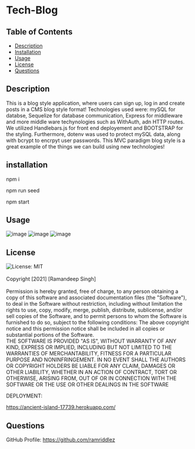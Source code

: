# Tech-Blog


## Table of Contents
* [Description](#desc) <br>
* [Installation](#install) <br>
* [Usage](#usage) <br>
* [License](#license) <br>
* [Questions](#questions) <br>


## Description

This is a blog style application, where users can sign up, log in and create posts in a CMS blog style format! Technologies used were:
mySQL for databse, Sequelize for database communication, Express for middleware and more middle ware techynologies such as WithAuth, adn HTTP routes. We utilized Handlebars.js for front end deployement and BOOTSTRAP for the styling. Furthermore, dotenv was used to protect mySQL data, along with bcrypt to encrpyt user passwords. This MVC paradigm blog style is a great example of the things we can build using new technologies!

## installation

npm i

npm run seed

npm start

## Usage
![image](https://user-images.githubusercontent.com/96890575/160326499-04a4b149-7be4-46bc-9385-3d5d97e29d1c.png)
![image](https://user-images.githubusercontent.com/96890575/160326517-cfafcea1-596b-4689-a75f-6bd1c7106b8d.png)
![image](https://user-images.githubusercontent.com/96890575/160326573-3451ff10-981c-41ee-afd7-e443fd949c33.png)




## License
![License: MIT](https://img.shields.io/badge/License-MIT-yellow.svg)<br><br>
Copyright [2021] [Ramandeep Singh] <br><br>
Permission is hereby granted, free of charge, to any person obtaining a copy of this software and associated documentation files (the "Software"), to deal in the Software without restriction, including without limitation the rights to use, copy, modify, merge, publish, distribute, sublicense, and/or sell copies of the Software, and to permit persons to whom the Software is furnished to do so, subject to the following conditions:
   The above copyright notice and this permission notice shall be included in all copies or substantial portions of the Software.<br>
    THE SOFTWARE IS PROVIDED "AS IS", WITHOUT WARRANTY OF ANY KIND, EXPRESS OR IMPLIED, INCLUDING BUT NOT LIMITED TO THE WARRANTIES OF MERCHANTABILITY, FITNESS FOR A PARTICULAR PURPOSE AND NONINFRINGEMENT. IN NO EVENT SHALL THE AUTHORS OR COPYRIGHT HOLDERS BE LIABLE FOR ANY CLAIM, DAMAGES OR OTHER LIABILITY, WHETHER IN AN ACTION OF CONTRACT, TORT OR OTHERWISE, ARISING FROM, OUT OF OR IN CONNECTION WITH THE SOFTWARE OR THE USE OR OTHER DEALINGS IN THE SOFTWARE

DEPLOYMENT:

https://ancient-island-17739.herokuapp.com/


## Questions
GitHub Profile: https://github.com/ramriddlez <br><br>
